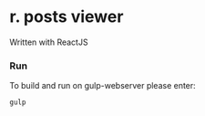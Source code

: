 # r. posts viewer
Written with ReactJS

### Run
To build and run on gulp-webserver please enter:
```sh
gulp
```
